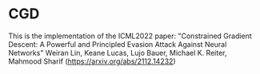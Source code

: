 # CGD
This is the implementation of the ICML2022 paper: "Constrained Gradient Descent: A Powerful and Principled Evasion Attack Against Neural Networks" Weiran Lin, Keane Lucas, Lujo Bauer, Michael K. Reiter, Mahmood Sharif (https://arxiv.org/abs/2112.14232)
